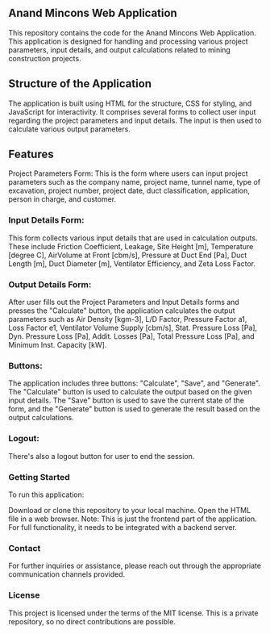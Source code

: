 ## Anand Mincons Web Application
This repository contains the code for the Anand Mincons Web Application. This application is designed for handling and processing various project parameters, input details, and output calculations related to mining construction projects.

## Structure of the Application
The application is built using HTML for the structure, CSS for styling, and JavaScript for interactivity. It comprises several forms to collect user input regarding the project parameters and input details. The input is then used to calculate various output parameters.

## Features
Project Parameters Form: This is the form where users can input project parameters such as the company name, project name, tunnel name, type of excavation, project number, project date, duct classification, application, person in charge, and customer.

### Input Details Form: 
This form collects various input details that are used in calculation outputs. These include Friction Coefficient, Leakage, Site Height [m], Temperature [degree C], AirVolume at Front [cbm/s], Pressure at Duct End [Pa], Duct Length [m], Duct Diameter [m], Ventilator Efficiency, and Zeta Loss Factor.

### Output Details Form: 
After user fills out the Project Parameters and Input Details forms and presses the "Calculate" button, the application calculates the output parameters such as Air Density [kgm-3], L/D Factor, Pressure Factor a1, Loss Factor e1, Ventilator Volume Supply [cbm/s], Stat. Pressure Loss [Pa], Dyn. Pressure Loss [Pa], Addit. Losses [Pa], Total Pressure Loss [Pa], and Minimum Inst. Capacity [kW].

### Buttons: 
The application includes three buttons: "Calculate", "Save", and "Generate". The "Calculate" button is used to calculate the output based on the given input details. The "Save" button is used to save the current state of the form, and the "Generate" button is used to generate the result based on the output calculations.

### Logout: 
There's also a logout button for user to end the session.

### Getting Started
To run this application:

Download or clone this repository to your local machine.
Open the HTML file in a web browser.
Note: This is just the frontend part of the application. For full functionality, it needs to be integrated with a backend server.

### Contact
For further inquiries or assistance, please reach out through the appropriate communication channels provided.

### License
This project is licensed under the terms of the MIT license. This is a private repository, so no direct contributions are possible.

